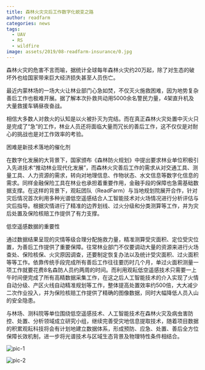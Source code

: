 ```yaml
---
title: 森林火灾灾后工作数字化蜕变之路
author: readfarm
categories: news
tags:
  - UAV
  - RS
  - wildfire
image: assets/2019/08-readfarm-insurance/0.jpg
---
```


森林火灾的危害不言而喻，据统计全球每年森林火灾约20万起，除了对生态的破坏外也给国家带来巨大经济损失甚至人员伤亡。

最近内蒙林场的一场大火让林业部门心急如焚，不仅灭火施救困难，因为地势复杂善后工作也极难开展。据了解本次扑救共动用5000余名警民力量，4架直升机及大量救援车辆昼夜奋战。

相信大多数人对救火的认知是以火被扑灭为完结。而在真正森林火灾处置中灭火只是完成了“急”的工作，林业人员还将面临大量而冗长的善后工作，这不仅仅是对耐心的挑战也是对工作效率的考验。

困难是新技术落地的催化剂

在数字化发展的大背景下，国家颁布《森林防火规划》中提出要求林业单位积极引入先进技术“推动林业现代化发展”，而森林火灾善后工作的需求从对交通工具、测量工具、人力资源的需求，转向对地理信息、作物状态、水文信息等数字化信息的需求。同样金融保险工具在林业也承担着重要作用，金融手段的保障也急需基础数据支撑。在这样的背景下，观耘团队（ReadFarm）与当地规划院展开合作，针对灾后情况首次利用多种光谱低空遥感结合人工智能技术对火场情况进行分析评估与灾后指导。根据灾情进行了精准的边界划线、过火分级和分类测算等工作，并为灾后处置及保险核赔工作提供了有力支撑。

低空遥感数据的重要性

通过数据结果呈现的灾情等级合理分配施救力量，精准测算受灾面积、定位受灾位置，为善后工作提供了重要保障。往常林业部门不仅要调动大量的资源来进行火场查处、保险核保、火灾原因调查，还要制定恢复办法以及统计受灾面积、过火面积等等工作。依靠传统手段完成所有善后工作往往要历时几个月，单过火面积测量一项工作就要花费8名森防人员约两周的时间。而利用观耘低空遥感技术只需要一上午时间便完成了所有高精数据采集工作，在这之后人工智能技术的介入实现了火情自动分级、产区火线自动精准规划等工作，整体提高处置效率约500倍，大大减少二次作业投入，并为保险核赔工作提供了精确的图像数据，同时大幅降低人员入山的安全隐患。

与林场、测科院等单位围绕低空遥感技术、人工智能技术在森林火灾及病虫害防控、处置、分析领域成立研究小组，继续完善受灾地信息提取技术，随着项目数据的积累观耘科技将会有计划地建立数据体系，形成预防、应急、处置、善后全方位保障长效机制，进一步将光谱技术与区域生态背景及物理特性条件相结合。

![pic-1](/assets/2019/08-readfarm-insurance/2.jpg)

![pic-2](/assets/2019/08-readfarm-insurance/1.jpg)
